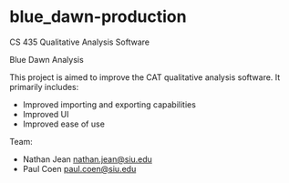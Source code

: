 # blue_dawn-production
CS 435 Qualitative Analysis Software

Blue Dawn Analysis

This project is aimed to improve the CAT qualitative analysis software.
It primarily includes:
  - Improved importing and exporting capabilities
  - Improved UI
  - Improved ease of use

Team:
  - Nathan Jean   nathan.jean@siu.edu
  - Paul Coen     paul.coen@siu.edu
